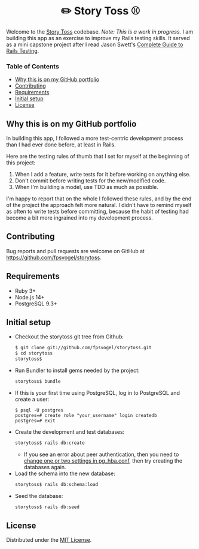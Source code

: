 <h1 align="center">✏️ Story Toss ⚾</h1>

Welcome to the [Story Toss](https://storytoss.herokuapp.com/) codebase. *Note: This is a work in progress.* I am building this app as an exercise to improve my Rails testing skills. It served as a mini capstone project after I read Jason Swett's [Complete Guide to Rails Testing](https://www.codewithjason.com/complete-guide-to-rails-testing/).

### Table of Contents

- [Why this is on my GitHub portfolio](#why-this-is-on-my-github-portfolio)
- [Contributing](#contributing)
- [Requirements](#requirements)
- [Initial setup](#initial-setup)
- [License](#license)

## Why this is on my GitHub portfolio

In building this app, I followed a more test-centric development process than I had ever done before, at least in Rails.

Here are the testing rules of thumb that I set for myself at the beginning of this project:

1. When I add a feature, write tests for it before working on anything else.
2. Don't commit before writing tests for the new/modified code.
3. When I'm building a model, use TDD as much as possible.

I'm happy to report that on the whole I followed these rules, and by the end of the project the approach felt more natural. I didn't have to remind myself as often to write tests before committing, because the habit of testing had become a bit more ingrained into my development process.

## Contributing

Bug reports and pull requests are welcome on GitHub at https://github.com/fpsvogel/storytoss.

## Requirements

- Ruby 3+
- Node.js 14+
- PostgreSQL 9.3+

## Initial setup

- Checkout the storytoss git tree from Github:
    ```sh
    $ git clone git://github.com/fpsvogel/storytoss.git
    $ cd storytoss
    storytoss$
    ```
- Run Bundler to install gems needed by the project:
    ```sh
    storytoss$ bundle
    ```
- If this is your first time using PostgreSQL, log in to PostgreSQL and create a user:
    ```
    $ psql -U postgres
    postgres=# create role "your_username" login createdb
    postgres=# exit
    ```
- Create the development and test databases:
    ```sh
    storytoss$ rails db:create
    ```
  - If you see an error about peer authentication, then you need to [change one or two settings in pg_hba.conf](https://stackoverflow.com/questions/18664074/getting-error-peer-authentication-failed-for-user-postgres-when-trying-to-ge), then try creating the databases again.
- Load the schema into the new database:
    ```sh
    storytoss$ rails db:schema:load
    ```
- Seed the database:
    ```sh
    storytoss$ rails db:seed
    ```

## License

Distributed under the [MIT License](https://opensource.org/licenses/MIT).

